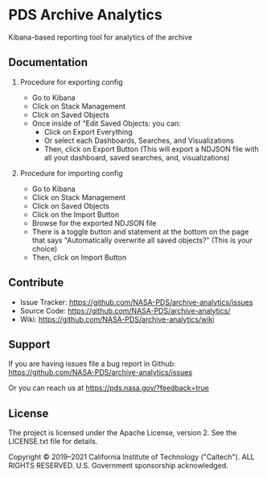 # PDS Archive Analytics

Kibana-based reporting tool for analytics of the archive


## Documentation

1. Procedure for exporting config
   * Go to Kibana
   * Click on Stack Management
   * Click on Saved Objects
   * Once inside of "Edit Saved Objects: you can:
      * Click on Export Everything
      * Or select each Dashboards, Searches, and Visualizations 
      * Then, click on Export Button (This will export a NDJSON file with all yout dashboard, saved searches, and, visualizations)

 2. Procedure for importing config
    * Go to Kibana
    * Click on Stack Management
    * Click on Saved Objects
    * Click on the Import Button
    * Browse for the exported NDJSON file
    * There is a toggle button and statement at the bottom on the page that says "Automatically overwrite all saved objects?" (This is your choice)
    * Then, click on Import Button


## Contribute

* Issue Tracker: https://github.com/NASA-PDS/archive-analytics/issues
* Source Code: https://github.com/NASA-PDS/archive-analytics/
* Wiki: https://github.com/NASA-PDS/archive-analytics/wiki


## Support

If you are having issues file a bug report in Github: https://github.com/NASA-PDS/archive-analytics/issues

Or you can reach us at https://pds.nasa.gov/?feedback=true


## License

The project is licensed under the Apache License, version 2. See the
LICENSE.txt file for details.

Copyright © 2019–2021 California Institute of Technology ("Caltech").
ALL RIGHTS RESERVED. U.S. Government sponsorship acknowledged.
